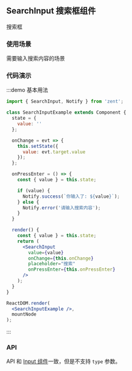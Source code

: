 ## SearchInput 搜索框组件

搜索框

### 使用场景

需要输入搜索内容的场景

### 代码演示

:::demo 基本用法
```jsx
import { SearchInput, Notify } from 'zent';

class SearchInputExample extends Component {
  state = {
    value: ''
  };

  onChange = evt => {
    this.setState({
      value: evt.target.value
    });
  };

  onPressEnter = () => {
    const { value } = this.state;

    if (value) {
      Notify.success(`你输入了: ${value}`);
    } else {
      Notify.error('请输入搜索内容');
    }
  }

  render() {
    const { value } = this.state;
    return (
      <SearchInput
        value={value}
        onChange={this.onChange}
        placeholder="搜索"
        onPressEnter={this.onPressEnter}
      />
    );
  }
}

ReactDOM.render(
  <SearchInputExample />,
  mountNode
);
```
:::

### API

API 和 [Input 组件](input)一致，但是不支持 `type` 参数。
